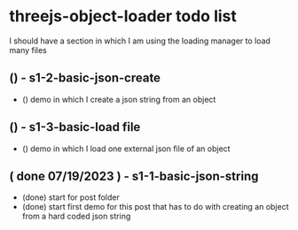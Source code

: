 # threejs-object-loader todo list

<!-- S2 - MANAGER -->

I should have a section in which I am using the loading manager to load many files

<!-- S1 - BASIC SECTION -->

## () - s1-2-basic-json-create
* () demo in which I create a json string from an object

## () - s1-3-basic-load file
* () demo in which I load one external json file of an object

<!-- DONE -->

## ( done 07/19/2023 ) - s1-1-basic-json-string
* (done) start for post folder
* (done) start first demo for this post that has to do with creating an object from a hard coded json string
